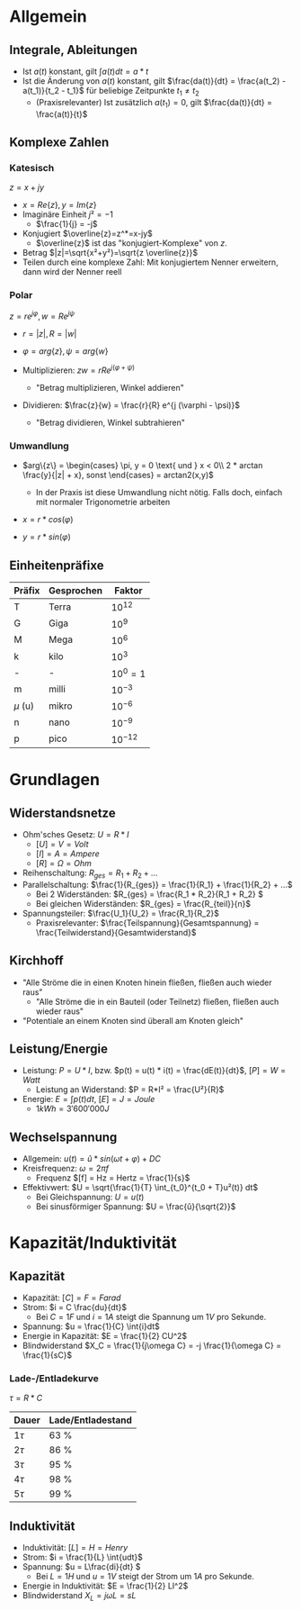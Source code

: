 
# Allgemein
## Integrale, Ableitungen
- Ist $a(t)$ konstant, gilt $\int{a(t)}dt = a*t$
- Ist die Änderung von $a(t)$ konstant, gilt $\frac{da(t)}{dt} = \frac{a(t_2) - a(t_1)}{t_2 - t_1}$ für beliebige Zeitpunkte $t_1 \neq t_2$
  - (Praxisrelevanter) Ist zusätzlich $a(t_1) = 0$, gilt $\frac{da(t)}{dt} = \frac{a(t)}{t}$

## Komplexe Zahlen

### Katesisch
$z = x + jy$
- $x = Re\{z\}, y = Im\{z\}$
- Imaginäre Einheit $j² = -1$
  - $\frac{1}{j} = -j$
- Konjugiert $\overline{z}=z^*=x-jy$
  - $\overline{z}$ ist das "konjugiert-Komplexe" von $z$.
- Betrag $|z|=\sqrt{x²+y²}=\sqrt{z \overline{z}}$
- Teilen durch eine komplexe Zahl: Mit konjugiertem Nenner erweitern, dann wird der Nenner reell

### Polar
$z = r e^{j \varphi}, w = R e ^{j \psi}$
- $r = |z|, R = |w|$
- $\varphi = arg\{z\}, \psi = arg\{w\}$

- Multiplizieren: $zw = rR e^{j (\varphi + \psi)}$
  - "Betrag multiplizieren, Winkel addieren"
- Dividieren: $\frac{z}{w} = \frac{r}{R} e^{j (\varphi - \psi)}$
  - "Betrag dividieren, Winkel subtrahieren"

### Umwandlung
- $arg\{z\} = \begin{cases}
  \pi, y = 0 \text{ und } x < 0\\
  2 * arctan \frac{y}{|z| + x}, sonst
\end{cases} = arctan2(x,y)$
  - In der Praxis ist diese Umwandlung nicht nötig. Falls doch, einfach mit normaler Trigonometrie arbeiten

- $x = r*cos(\varphi)$
- $y = r*sin(\varphi)$

## Einheitenpräfixe
|Präfix|Gesprochen|Faktor|
|--|--|--|
|T|Terra|$10^{12}$|
|G|Giga|$10^9$|
|M|Mega|$10^6$|
|k|kilo|$10^3$|
|-|-|$10^0=1$|
|m|milli|$10^{-3}$|
|$\mu$ (u)|mikro|$10^{-6}$|
|n|nano|$10^{-9}$|
|p|pico|$10^{-12}$|

# Grundlagen
## Widerstandsnetze
- Ohm'sches Gesetz: $U=R*I$
  - $[U] = V = Volt$
  - $[I] = A = Ampere$
  - $[R] = \Omega = Ohm$
- Reihenschaltung: $R_{ges} = R_1 + R_2 + ...$
- Parallelschaltung: $\frac{1}{R_{ges}} = \frac{1}{R_1} + \frac{1}{R_2} + ...$
  - Bei 2 Widerständen: $R_{ges} = \frac{R_1 * R_2}{R_1 + R_2} $
  - Bei gleichen Widerständen: $R_{ges} = \frac{R_{teil}}{n}$
- Spannungsteiler: $\frac{U_1}{U_2} = \frac{R_1}{R_2}$
  - Praxisrelevanter: $\frac{Teilspannung}{Gesamtspannung} = \frac{Teilwiderstand}{Gesamtwiderstand}$

## Kirchhoff
- "Alle Ströme die in einen Knoten hinein fließen, fließen auch wieder raus"
  - "Alle Ströme die in ein Bauteil (oder Teilnetz) fließen, fließen auch wieder raus"
- "Potentiale an einem Knoten sind überall am Knoten gleich"

## Leistung/Energie
- Leistung: $P = U*I$, bzw. $p(t) = u(t) * i(t) = \frac{dE(t)}{dt}$, $[P] = W = Watt$
  - Leistung an Widerstand: $P = R*I² = \frac{U²}{R}$
- Energie: $E = \int{p(t)}dt$, $[E] = J = Joule$
  - $1 kWh = 3'600'000 J$

## Wechselspannung
- Allgemein: $u(t) = û*sin(\omega t + \varphi) + DC$
- Kreisfrequenz: $\omega = 2 \pi f$
  - Frequenz $[f] = Hz = Hertz = \frac{1}{s}$
- Effektivwert: $U = \sqrt{\frac{1}{T} \int_{t_0}^{t_0 + T}u²(t)} dt$
  - Bei Gleichspannung: $U = u(t)$
  - Bei sinusförmiger Spannung: $U = \frac{û}{\sqrt{2}}$

# Kapazität/Induktivität

## Kapazität
- Kapazität: $[C] = F = Farad$
- Strom: $i = C \frac{du}{dt}$
  - Bei $C = 1F$ und $i = 1A$ steigt die Spannung um $1V$ pro Sekunde.
- Spannung: $u = \frac{1}{C} \int{i}dt$
- Energie in Kapazität: $E = \frac{1}{2} CU^2$
- Blindwiderstand $X_C = \frac{1}{j\omega C} = -j \frac{1}{\omega C} = \frac{1}{sC}$

### Lade-/Entladekurve
$\tau = R*C$

|Dauer|Lade/Entladestand|
|---|---|
|$1 \tau$|63 %|
|$2 \tau$|86 %|
|$3 \tau$|95 %|
|$4 \tau$|98 %|
|$5 \tau$|99 %|

## Induktivität
- Induktivität: $[L] = H = Henry$
- Strom: $i = \frac{1}{L} \int{udt}$
- Spannung: $u = L\frac{di}{dt} $
  - Bei $L = 1H$ und $u = 1V$ steigt der Strom um $1A$ pro Sekunde.
- Energie in Induktivität: $E = \frac{1}{2} LI^2$
- Blindwiderstand $X_L = j\omega L = sL$








